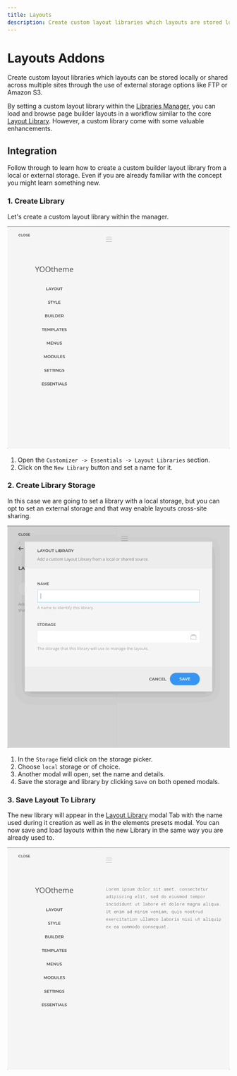 ```yaml
---
title: Layouts
description: Create custom layout libraries which layouts are stored locally or shared across sites
---
```


# Layouts Addons

Create custom layout libraries which layouts can be stored locally or shared across multiple sites through the use of external storage options like FTP or Amazon S3.

By setting a custom layout library within the [Libraries Manager](./libraries-manager), you can load and browse page builder layouts in a workflow similar to the core [Layout Library](https://yootheme.com/support/yootheme-pro/joomla/layout-library). However, a custom library come with some valuable enhancements.

## Integration

Follow through to learn how to create a custom builder layout library from a local or external storage. Even if you are already familiar with the concept you might learn something new.

<!--@include: ../_partials/enable-addon-->

### 1. Create Library

Let's create a custom layout library within the manager.

![Layout Libraries Manager](./assets/libraries-manager.gif)

1. Open the `Customizer -> Essentials -> Layout Libraries` section.
1. Click on the `New Library` button and set a name for it.

### 2. Create Library Storage

In this case we are going to set a library with a local storage, but you can opt to set an external storage and that way enable layouts cross-site sharing.

![Create Layout Library](./assets/create-library.gif)

1. In the `Storage` field click on the storage picker.
1. Choose `local` storage or of choice.
1. Another modal will open, set the name and details.
1. Save the storage and library by clicking `Save` on both opened modals.

### 3. Save Layout To Library

The new library will appear in the [Layout Library](https://yootheme.com/support/yootheme-pro/joomla/layout-library) modal Tab with the name used during it creation as well as in the elements presets modal. You can now save and load layouts within the new Library in the same way you are already used to.

![Save Layout To Library](./assets/save-to-library.gif)
